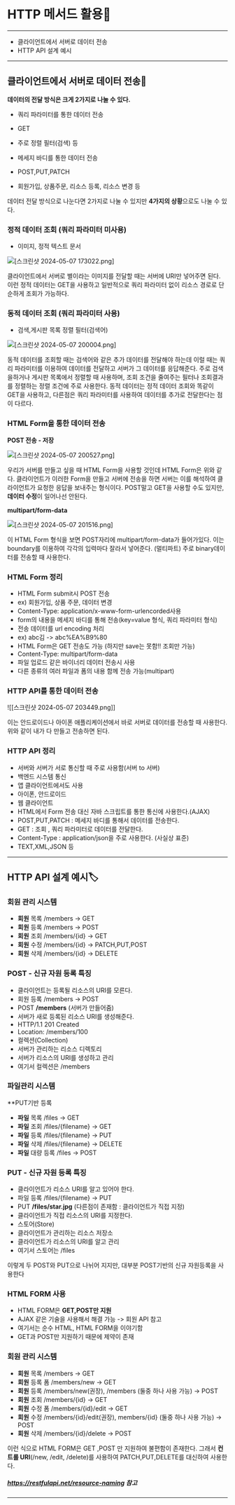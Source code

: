 
# HTTP 메서드 활용📜
---
+ 클라이언트에서 서버로 데이터 전송
+ HTTP API 설계 예시
---
## 클라이언트에서 서버로 데이터 전송📨
__데이터의 전달 방식은 크게 2가지로 나눌 수 있다.__

+ 쿼리 파라미터를 통한 데이터 전송
 + GET
 + 주로 정렬 필터(검색) 등
 
+ 메세지 바디를 통한 데이터 전송
 + POST,PUT,PATCH
 + 회원가입, 상품주문, 리소스 등록, 리소스 변경 등
 
데이터 전달 방식으로 나눈다면 2가지로 나눌 수 있지만 **4가지의 상황**으로도 나눌 수 있다.

### 정적 데이터 조회 (쿼리 파라미터 미사용)
 + 이미지, 정적 텍스트 문서

![[스크린샷 2024-05-07 173022.png]](https://github.com/SpringFoward/http-fundamentals/blob/946855418eed17bfa62e590a726b4b9f97a3c3e5/bhcho/%EC%8A%A4%ED%81%AC%EB%A6%B0%EC%83%B7%20%EB%B3%B4%EA%B4%80/2%EC%A3%BC%EC%B0%A8/%EC%8A%A4%ED%81%AC%EB%A6%B0%EC%83%B7%202024-05-07%20173022.png)

클라이언트에서 서버로 별이라는 이미지를 전달할 때는 서버에 URI만 넣어주면 된다. 이런 정적 데이터는 GET을 사용하고 일반적으로 쿼리 파라미터 없이 리소스 경로로 단순하게 조회가 가능하다.

### 동적 데이터 조회 (쿼리 파라미터 사용)
 + 검색,게시판 목록 정렬 필터(검색어)

![[스크린샷 2024-05-07 200004.png]](https://github.com/SpringFoward/http-fundamentals/blob/946855418eed17bfa62e590a726b4b9f97a3c3e5/bhcho/%EC%8A%A4%ED%81%AC%EB%A6%B0%EC%83%B7%20%EB%B3%B4%EA%B4%80/2%EC%A3%BC%EC%B0%A8/%EC%8A%A4%ED%81%AC%EB%A6%B0%EC%83%B7%202024-05-07%20200004.png)

동적 데이터를 조회할 때는 검색어와 같은 추가 데이터를 전달해야 하는데 이럴 때는 쿼리 파라미터를 이용하여 데이터를 전달하고 서버가 그 데이터를 응답해준다. 주로 검색을하거나 게시판 목록에서 정렬할 때 사용하며, 조회 조건을 줄여주는 필터나 조회결과를 정렬하는 정렬 조건에 주로 사용한다. 
동적 데이터는 정적 데이터 조회와 똑같이 GET을 사용하고, 다른점은 쿼리 파라미터를 사용하여 데이터를 추가로 전달한다는 점이 다르다.

### HTML Form을 통한 데이터 전송
__POST 전송 - 저장__

![[스크린샷 2024-05-07 200527.png]](https://github.com/SpringFoward/http-fundamentals/blob/946855418eed17bfa62e590a726b4b9f97a3c3e5/bhcho/%EC%8A%A4%ED%81%AC%EB%A6%B0%EC%83%B7%20%EB%B3%B4%EA%B4%80/2%EC%A3%BC%EC%B0%A8/%EC%8A%A4%ED%81%AC%EB%A6%B0%EC%83%B7%202024-05-07%20200527.png)

우리가 서버를 만들고 싶을 때 HTML Form을 사용할 것인데 HTML Form은 위와 같다. 클라이언트가 이러한 Form을 만들고 서버에 전송을 하면 서버는 이를 해석하여 클라이언트가 요청한 응답을 보내주는 형식이다. POST말고 GET을 사용할 수도 있지만, **데이터 수정**이 일어나선 안된다.

__multipart/form-data__

![[스크린샷 2024-05-07 201516.png]](https://github.com/SpringFoward/http-fundamentals/blob/946855418eed17bfa62e590a726b4b9f97a3c3e5/bhcho/%EC%8A%A4%ED%81%AC%EB%A6%B0%EC%83%B7%20%EB%B3%B4%EA%B4%80/2%EC%A3%BC%EC%B0%A8/%EC%8A%A4%ED%81%AC%EB%A6%B0%EC%83%B7%202024-05-07%20201516%201.png)

이 HTML Form 형식을 보면 POST자리에 multipart/form-data가 들어가있다. 이는  boundary를 이용하여 각각의 입력마다 잘라서 넣어준다. (멀티파트) 주로 binary데이터를 전송할 때 사용한다.

### HTML Form 정리

+ HTML Form submit시 POST 전송
 + ex) 회원가입, 상품 주문, 데이터 변경
+ Content-Type: application/x-www-form-urlencorded사용
 + form의 내용을 메세지 바디를 통해 전송(key=value 형식, 쿼리 파라미터 형식)
 + 전송 데이터를 url encoding 처리
 + ex) abc김 -> abc%EA%B9%80
+ HTML Form은 GET 전송도 가능 (하지만 save는 못함!! 조회만 가능)
+ Content-Type: multipart/form-data
 + 파일 업로드 같은 바이너리 데이터 전송시 사용
 + 다른 종류의 여러 파일과 폼의 내용 함께 전송 가능(multipart)


### HTTP API를 통한 데이터 전송

 ![[스크린샷 2024-05-07 203449.png]]
 
 이는 안드로이드나 아이폰 애플리케이션에서 바로 서버로 데이터를 전송할 때 사용한다. 위와 같이 내가 다 만들고 전송하면 된다.


### HTTP API 정리
 + 서버와 서버가 서로 통신할 때 주로 사용함(서버 to 서버)
  + 백엔드 시스템 통신
+ 앱 클라이언트에서도 사용
 + 아이폰, 안드로이드
+ 웹 클라이언트
 + HTML에서 Form 전송 대신 자바 스크립트를 통한 통신에 사용한다.(AJAX)
+ POST,PUT,PATCH : 메세지 바디를 통해서 데이터를 전송한다.
+ GET : 조회 , 쿼리 파라미터로 데이터를 전달한다.
+ Content-Type : application/json을 주로 사용한다. (사실상 표준)
 + TEXT,XML,JSON 등
 ---
## HTTP API 설계 예시🏷️

### 회원 관리 시스템
+ **회원** 목록 /members -> GET
+ **회원** 등록 /members -> POST
+ **회원** 조회 /members/{id} -> GET
+ **회원** 수정 /members/{id} -> PATCH,PUT,POST
+ **회원** 삭제 /members/{id} -> DELETE

### POST - 신규 자원 등록 특징 
+  클라이언트는 등록될 리소스의 URI를 모른다. 
 +  회원 등록 /members -> POST  
 + POST **/members** (서버가 만들어줌)
+  서버가 새로 등록된 리소스 URI를 생성해준다. 
 + HTTP/1.1 201 Created 
 + Location: /members/100 
+ 컬렉션(Collection) 
 +  서버가 관리하는 리소스 디렉토리 
 +  서버가 리소스의 URI를 생성하고 관리 
 +  여기서 컬렉션은 /members

### 파일관리 시스템
**PUT기반 등록

+ **파일** 목록 /files -> GET
+ **파일** 조회 /files/{filename} -> GET
+ **파일** 등록 /files/{filename} -> PUT
+ **파일** 삭제 /files/{filename} -> DELETE
+ **파일** 대량 등록 /files -> POST


### PUT - 신규 자원 등록 특징

+ 클라이언트가 리소스 URI를 알고 있어야 한다.
 + 파일 등록 /files/{filename} -> PUT 
 + PUT **/files/star.jpg**  (다른점이 존재함 : 클라이언트가 직접 지정)
+  클라이언트가 직접 리소스의 URI를 지정한다. 
+ 스토어(Store) 
 + 클라이언트가 관리하는 리소스 저장소 
 + 클라이언트가 리소스의 URI를 알고 관리 
 + 여기서 스토어는 /files

이렇게 두 POST와 PUT으로 나뉘어 지지만, 대부분 POST기반의 신규 자원등록을 사용한다


### HTML FORM 사용

+ HTML FORM은 **GET,POST만 지원**
+ AJAX 같은 기술을 사용해서 해결 가능 -> 회원 API 참고
+ 여기서는 순수 HTML, HTML FORM을 이야기함
+ GET과 POST만 지원하기 때문에 제약이 존재

### 회원 관리 시스템
+ **회원** 목록 /members -> GET
+ **회원** 등록 폼 /members/new -> GET
+ **회원** 등록 /members/new(권장), /members (둘중 하나 사용 가능) -> POST
+ **회원** 조회 /members/{id} -> GET
+ **회원** 수정 폼 /members/{id}/edit -> GET
+ **회원** 수정 /members/{id}/edit(권장), members/{id} (둘중 하나 사용 가능) -> POST
+ **회원** 삭제 /members/{id}/delete -> POST

이런 식으로 HTML FORM은 GET ,POST 만 지원하여 불편함이 존재한다. 그래서 **컨트롤 URI**(/new, /edit, /delete)를 사용하여 PATCH,PUT,DELETE를 대신하여 사용한다. 

##### https://restfulapi.net/resource-naming  참고

---
